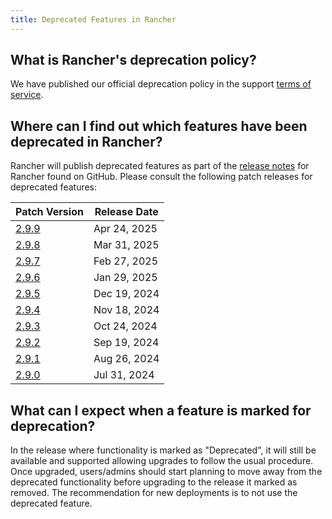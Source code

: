 ```yaml
---
title: Deprecated Features in Rancher
---
```


<head>
  <link rel="canonical" href="https://ranchermanager.docs.rancher.com/faq/deprecated-features"/>
</head>

## What is Rancher's deprecation policy?

We have published our official deprecation policy in the support [terms of service](https://rancher.com/support-maintenance-terms).

## Where can I find out which features have been deprecated in Rancher?

Rancher will publish deprecated features as part of the [release notes](https://github.com/rancher/rancher/releases) for Rancher found on GitHub. Please consult the following patch releases for deprecated features:

| Patch Version |  Release Date |
|---------------|---------------|
| [2.9.9](https://github.com/rancher/rancher/releases/tag/v2.9.9) | Apr 24, 2025 |
| [2.9.8](https://github.com/rancher/rancher/releases/tag/v2.9.8) | Mar 31, 2025 |
| [2.9.7](https://github.com/rancher/rancher/releases/tag/v2.9.7) | Feb 27, 2025 |
| [2.9.6](https://github.com/rancher/rancher/releases/tag/v2.9.6) | Jan 29, 2025 |
| [2.9.5](https://github.com/rancher/rancher/releases/tag/v2.9.5) | Dec 19, 2024 |
| [2.9.4](https://github.com/rancher/rancher/releases/tag/v2.9.4) | Nov 18, 2024 |
| [2.9.3](https://github.com/rancher/rancher/releases/tag/v2.9.3) | Oct 24, 2024 |
| [2.9.2](https://github.com/rancher/rancher/releases/tag/v2.9.2) | Sep 19, 2024 |
| [2.9.1](https://github.com/rancher/rancher/releases/tag/v2.9.1) | Aug 26, 2024 |
| [2.9.0](https://github.com/rancher/rancher/releases/tag/v2.9.0) | Jul 31, 2024 |

## What can I expect when a feature is marked for deprecation?

In the release where functionality is marked as "Deprecated", it will still be available and supported allowing upgrades to follow the usual procedure. Once upgraded, users/admins should start planning to move away from the deprecated functionality before upgrading to the release it marked as removed. The recommendation for new deployments is to not use the deprecated feature.